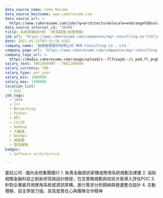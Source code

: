 ```yaml
---
data_source_name: Cake Resume
data_source_hostname: www.cakeresume.com
data_source_url: >-
  https://www.cakeresume.com/jobs?q=architecture&locale=en&range%5Bsalary_range%5D%5Bmin%5D=1000000&page=4
data_source_internal_id: '29494'
title: 系統架構設計師 （資深副理/經理等級）
job_url: 'https://www.cakeresume.com/companies/mgr-consulting-co-ltd/jobs/395ed2'
date: 2021-05-21T05:33:58.818Z
company_name: '經緯智庫股份有限公司 MGR Consulting Co., Ltd.'
company_page_url: 'https://www.cakeresume.com/companies/mgr-consulting-co-ltd'
company_logo_url: >-
  https://media.cakeresume.com/image/upload/s--7lTxiwyQ--/c_pad,fl_png8,h_200,w_200/v1621502193/tbygrasszemkfkefltid.png
salary_text: TWD1000000 - TWD1200000
salary_currency: TWD
salary_type: per_year
salary_min: 1000000
salary_max: 1200000
location_list:
  - 台北
job_tags:
  - JAVA
  - C++
  - Networking
  - Python
  - API
  - CI/CD
  - Hadoop
  - 大數據
  - DevOps
  - 微服務
  - 雲端服務
badges:
  - Software architecture

---
```


委託公司 : 國內金控集團銀行 1. 負責金融資訊架構或應用系統規劃及建置 2. 協助相關金融科技之創新研究與設計開發，包含策略規劃與技術方案導入評估POC 3. 針對企業級共用應用系統或資訊架構，進行需求分析歸納與營運整合設計 4. 主動積極、自主學習力強、具高度責任心與團隊合作精神